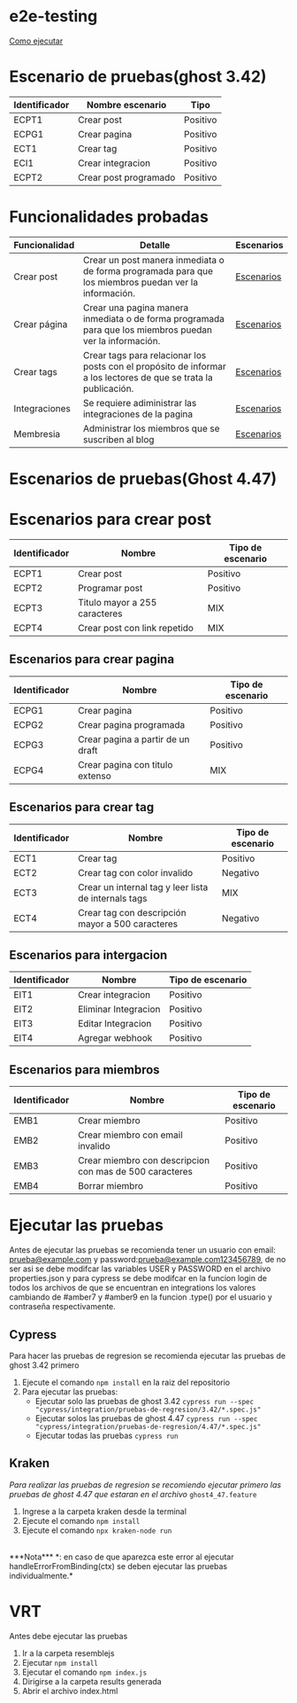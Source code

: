 # e2e-testing 
[Como ejecutar](#Ejecutar-las-pruebas)
# Escenario de pruebas(ghost 3.42)
| Identificador | Nombre escenario      | Tipo     |
|---------------|-----------------------|----------|
|  ECPT1        | Crear post            | Positivo |
| ECPG1         | Crear pagina          | Positivo |
| ECT1          | Crear tag             | Positivo |
| ECI1          | Crear integracion     | Positivo |
| ECPT2         | Crear post programado | Positivo |
# Funcionalidades probadas 
| Funcionalidad | Detalle                                                                                                            | Escenarios |
|---------------|--------------------------------------------------------------------------------------------------------------------|------------|
| Crear post    | Crear un post manera inmediata o de forma programada para que los miembros puedan ver la información.              | [Escenarios](#Escenarios-para-crear-post)           |
| Crear página  | Crear una pagina manera inmediata o de forma programada para que los miembros puedan ver la información.           |    [Escenarios](#Escenarios-para-crear-pagina)        |
| Crear tags    | Crear tags para relacionar los posts con el propósito de informar a los lectores de que se trata la publicación.   | [Escenarios](#Escenarios-para-crear-tag)           |
| Integraciones | Se requiere adiministrar las integraciones de la pagina                                                            | [Escenarios](#Escenarios-para-intergacion)           |
| Membresia     | Administrar los miembros que se suscriben al blog                                                                  |      [Escenarios](#Escenarios-para-miembros)      |

# Escenarios de pruebas(Ghost 4.47)
# Escenarios para crear post
| Identificador | Nombre                        | Tipo de escenario |
|---------------|-------------------------------|-------------------|
| ECPT1         | Crear post                    | Positivo          |
| ECPT2         | Programar post                | Positivo          |
| ECPT3         | Titulo mayor a 255 caracteres | MIX               |
| ECPT4         | Crear post con link repetido  | MIX               |

## Escenarios para crear pagina
| Identificador | Nombre                            | Tipo de escenario |
|---------------|-----------------------------------|-------------------|
| ECPG1         | Crear pagina                      | Positivo          |
| ECPG2         | Crear pagina programada           | Positivo          |
| ECPG3         | Crear pagina a partir de un draft | Positivo          |
| ECPG4         | Crear pagina con titulo extenso   | MIX               |

## Escenarios para crear tag
| Identificador | Nombre                                               | Tipo de escenario |
|---------------|------------------------------------------------------|-------------------|
| ECT1          | Crear tag                                            | Positivo          |
| ECT2          | Crear tag con color invalido                         | Negativo          |
| ECT3          | Crear un internal tag y leer lista de internals tags | MIX               |
| ECT4          | Crear tag con descripción mayor a 500 caracteres     | Negativo          |

## Escenarios para intergacion
| Identificador | Nombre               | Tipo de escenario |
|---------------|----------------------|-------------------|
| EIT1          | Crear integracion    | Positivo          |
| EIT2          | Eliminar Integracion | Positivo          |
| EIT3          | Editar Integracion   | Positivo          |
| EIT4          | Agregar webhook      | Positivo          |

## Escenarios para miembros
| Identificador | Nombre                                                  | Tipo de escenario |
|---------------|---------------------------------------------------------|-------------------|
| EMB1          | Crear miembro                                           | Positivo          |
| EMB2          | Crear miembro con email invalido                        | Positivo          |
| EMB3          | Crear miembro con descripcion con mas de 500 caracteres | Positivo          |
| EMB4          | Borrar miembro                                          | Positivo          |

# Ejecutar las pruebas

Antes de ejecutar las pruebas se recomienda tener un usuario con email: prueba@example.com y password:prueba@example.com123456789, de no ser asi se debe modifcar las variables USER y PASSWORD en el archivo properties.json y para cypress se debe modifcar en la funcion login de todos los archivos de que se encuentran en integrations los valores cambiando de #amber7 y #amber9 en la funcion .type() por el usuario y contraseña respectivamente.

## Cypress 
Para hacer las pruebas de regresion se recomienda ejecutar las pruebas de ghost 3.42 primero
1. Ejecute el comando `npm install` en la raiz del repositorio
2. Para ejecutar las pruebas:
   * Ejecutar solo las pruebas de ghost 3.42 `cypress run --spec "cypress/integration/pruebas-de-regresion/3.42/*.spec.js"`
   * Ejecutar solos las pruebas de ghost 4.47 `cypress run --spec "cypress/integration/pruebas-de-regresion/4.47/*.spec.js"`
   * Ejecutar todas las pruebas `cypress run`

## Kraken
*Para realizar las pruebas de regresion se recomiendo ejecutar primero las pruebas de ghost 4.47 que estaran en el archivo* `ghost4_47.feature`
 <br>

1. Ingrese a la carpeta kraken desde la terminal 
2. Ejecute el comando `npm install`
3. Ejecute el comando `npx kraken-node run`
<br>
***Nota*** *: en caso de que aparezca este error al ejecutar handleErrorFromBinding(ctx) se deben ejecutar las pruebas individualmente.*

# VRT
Antes debe ejecutar las pruebas
1. Ir a la carpeta resemblejs
2. Ejecutar `npm install`
3. Ejecutar el comando `npm index.js`
4. Dirigirse a la carpeta results generada
5. Abrir el archivo index.html

